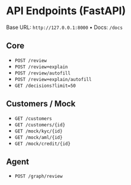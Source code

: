 # API Endpoints (FastAPI)
Base URL: `http://127.0.0.1:8000` • Docs: `/docs`

## Core
- `POST /review`
- `POST /review+explain`
- `POST /review/autofill`
- `POST /review+explain/autofill`
- `GET /decisions?limit=50`

## Customers / Mock
- `GET /customers`
- `GET /customers/{id}`
- `GET /mock/kyc/{id}`
- `GET /mock/aml/{id}`
- `GET /mock/credit/{id}`

## Agent
- `POST /graph/review`
